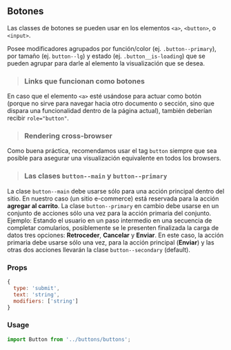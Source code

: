 ## Botones

Las classes de botones se pueden usar en los elementos `<a>`, `<button>`, o `<input>`.

Posee modificadores agrupados por función/color (ej. `.button--primary`), por tamaño (ej. `button--lg`) y estado (ej. `.button__is-loading`) que se pueden agrupar para darle al elemento la visualización que se desea.

> ### Links que funcionan como botones ###
En caso que el elemento `<a>` esté usándose para actuar como botón (porque no sirve para navegar hacia otro documento o sección, sino que dispara una funcionalidad dentro de la página actual), también deberían recibir `role="button"`.

> ### Rendering cross-browser ###
Como buena práctica, recomendamos usar el tag `button` siempre que sea posible para asegurar una visualización equivalente en todos los browsers.

> ### Las clases `button--main` y `button--primary` ###
La clase `button--main` debe usarse sólo para una acción principal dentro del sitio. En nuestro caso (un sitio e-commerce) está reservada para la acción **agregar al carrito**. La clase `button--primary` en cambio debe usarse en un conjunto de acciones sólo una vez para la acción primaria del conjunto. Ejemplo: Estando el usuario en un paso intermedio en una secuencia de completar comularios, posiblemente se le presenten finalizada la carga de datos tres opciones: **Retroceder**, **Cancelar** y **Enviar**. En este caso, la acción primaria debe usarse sólo una vez, para la acción principal (**Enviar**) y las otras dos acciones llevarán la clase `button--secondary` (default).

### Props

```javascript
{
  type: 'submit',
  text: 'string',
  modifiers: ['string']
}
```

### Usage

```javascript
import Button from '../buttons/buttons';
```
